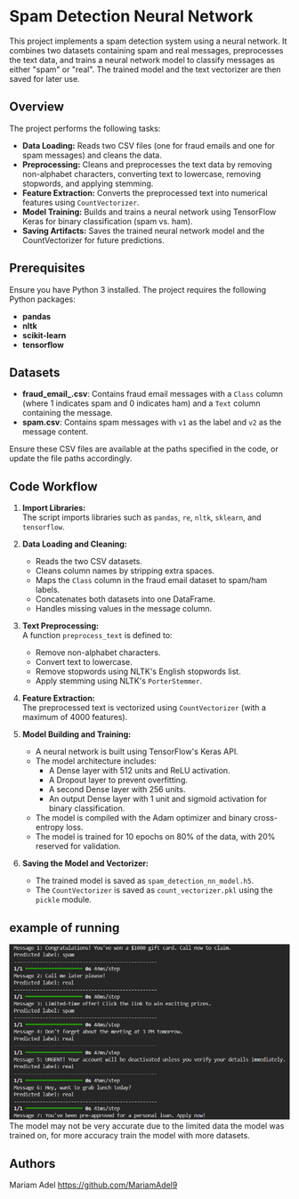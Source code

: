 
# Spam Detection Neural Network

This project implements a spam detection system using a neural network. It combines two datasets containing spam and real messages, preprocesses the text data, and trains a neural network model to classify messages as either "spam" or "real". The trained model and the text vectorizer are then saved for later use.



## Overview

The project performs the following tasks:
- **Data Loading:** Reads two CSV files (one for fraud emails and one for spam messages) and cleans the data.
- **Preprocessing:** Cleans and preprocesses the text data by removing non-alphabet characters, converting text to lowercase, removing stopwords, and applying stemming.
- **Feature Extraction:** Converts the preprocessed text into numerical features using `CountVectorizer`.
- **Model Training:** Builds and trains a neural network using TensorFlow Keras for binary classification (spam vs. ham).
- **Saving Artifacts:** Saves the trained neural network model and the CountVectorizer for future predictions.


## Prerequisites

Ensure you have Python 3 installed. The project requires the following Python packages:

- **pandas**
- **nltk**
- **scikit-learn**
- **tensorflow**

## Datasets

- **fraud_email_.csv**: Contains fraud email messages with a `Class` column (where 1 indicates spam and 0 indicates ham) and a `Text` column containing the message.
- **spam.csv**: Contains spam messages with `v1` as the label and `v2` as the message content.

Ensure these CSV files are available at the paths specified in the code, or update the file paths accordingly.


## Code Workflow

1. **Import Libraries:**  
   The script imports libraries such as `pandas`, `re`, `nltk`, `sklearn`, and `tensorflow`.

2. **Data Loading and Cleaning:**  
   - Reads the two CSV datasets.
   - Cleans column names by stripping extra spaces.
   - Maps the `Class` column in the fraud email dataset to spam/ham labels.
   - Concatenates both datasets into one DataFrame.
   - Handles missing values in the message column.

3. **Text Preprocessing:**  
   A function `preprocess_text` is defined to:
   - Remove non-alphabet characters.
   - Convert text to lowercase.
   - Remove stopwords using NLTK's English stopwords list.
   - Apply stemming using NLTK's `PorterStemmer`.

4. **Feature Extraction:**  
   The preprocessed text is vectorized using `CountVectorizer` (with a maximum of 4000 features).

5. **Model Building and Training:**  
   - A neural network is built using TensorFlow's Keras API.
   - The model architecture includes:
     - A Dense layer with 512 units and ReLU activation.
     - A Dropout layer to prevent overfitting.
     - A second Dense layer with 256 units.
     - An output Dense layer with 1 unit and sigmoid activation for binary classification.
   - The model is compiled with the Adam optimizer and binary cross-entropy loss.
   - The model is trained for 10 epochs on 80% of the data, with 20% reserved for validation.

6. **Saving the Model and Vectorizer:**  
   - The trained model is saved as `spam_detection_nn_model.h5`.
   - The `CountVectorizer` is saved as `count_vectorizer.pkl` using the `pickle` module.

## example of running
![example](image.png)
The model may not be very accurate due to the limited data the model was trained on, for more accuracy train the model with more datasets.

## Authors
Mariam Adel https://github.com/MariamAdel9 
